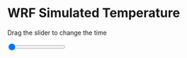 <h1>WRF Simulated Temperature</h1>
<p>Drag the slider to change the time</p>

<div class="slidecontainer">
<input oninput='setImage(this)' class="slider" type="range" min="0" max="41" value="0" step="1" />
<img id='img'/>
</div>

<script>
var img = document.getElementById('img');
var img_array = ['/assets/images/wrf/t_wrfout_d01_2020-02-19_12:00:00.png',
'/assets/images/wrf/t_wrfout_d01_2020-02-19_13:00:00.png',
'/assets/images/wrf/t_wrfout_d01_2020-02-19_14:00:00.png',
'/assets/images/wrf/t_wrfout_d01_2020-02-19_15:00:00.png',
'/assets/images/wrf/t_wrfout_d01_2020-02-19_16:00:00.png',
'/assets/images/wrf/t_wrfout_d01_2020-02-19_17:00:00.png',
'/assets/images/wrf/t_wrfout_d01_2020-02-19_18:00:00.png',
'/assets/images/wrf/t_wrfout_d01_2020-02-19_19:00:00.png',
'/assets/images/wrf/t_wrfout_d01_2020-02-19_20:00:00.png',
'/assets/images/wrf/t_wrfout_d01_2020-02-19_21:00:00.png',
'/assets/images/wrf/t_wrfout_d01_2020-02-19_22:00:00.png',
'/assets/images/wrf/t_wrfout_d01_2020-02-19_23:00:00.png',
'/assets/images/wrf/t_wrfout_d01_2020-02-20_00:00:00.png',
'/assets/images/wrf/t_wrfout_d01_2020-02-20_01:00:00.png',
'/assets/images/wrf/t_wrfout_d01_2020-02-20_02:00:00.png',
'/assets/images/wrf/t_wrfout_d01_2020-02-20_03:00:00.png',
'/assets/images/wrf/t_wrfout_d01_2020-02-20_04:00:00.png',
'/assets/images/wrf/t_wrfout_d01_2020-02-20_05:00:00.png',
'/assets/images/wrf/t_wrfout_d01_2020-02-20_06:00:00.png',
'/assets/images/wrf/t_wrfout_d01_2020-02-20_07:00:00.png',
'/assets/images/wrf/t_wrfout_d01_2020-02-20_08:00:00.png',
'/assets/images/wrf/t_wrfout_d01_2020-02-20_09:00:00.png',
'/assets/images/wrf/t_wrfout_d01_2020-02-20_10:00:00.png',
'/assets/images/wrf/t_wrfout_d01_2020-02-20_11:00:00.png',
'/assets/images/wrf/t_wrfout_d01_2020-02-20_12:00:00.png',
'/assets/images/wrf/t_wrfout_d01_2020-02-20_13:00:00.png',
'/assets/images/wrf/t_wrfout_d01_2020-02-20_14:00:00.png',
'/assets/images/wrf/t_wrfout_d01_2020-02-20_15:00:00.png',
'/assets/images/wrf/t_wrfout_d01_2020-02-20_16:00:00.png',
'/assets/images/wrf/t_wrfout_d01_2020-02-20_17:00:00.png',
'/assets/images/wrf/t_wrfout_d01_2020-02-20_18:00:00.png',
'/assets/images/wrf/t_wrfout_d01_2020-02-20_19:00:00.png',
'/assets/images/wrf/t_wrfout_d01_2020-02-20_20:00:00.png',
'/assets/images/wrf/t_wrfout_d01_2020-02-20_21:00:00.png',
'/assets/images/wrf/t_wrfout_d01_2020-02-20_22:00:00.png',
'/assets/images/wrf/t_wrfout_d01_2020-02-20_23:00:00.png',
'/assets/images/wrf/t_wrfout_d01_2020-02-21_00:00:00.png',
'/assets/images/wrf/t_wrfout_d01_2020-02-21_01:00:00.png',
'/assets/images/wrf/t_wrfout_d01_2020-02-21_02:00:00.png',
'/assets/images/wrf/t_wrfout_d01_2020-02-21_03:00:00.png',
'/assets/images/wrf/t_wrfout_d01_2020-02-21_04:00:00.png',];
function setImage(obj)
{
        var value = obj.value;
        img.src = img_array[value];

}
</script>
